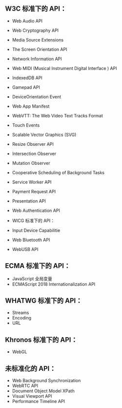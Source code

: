 ## W3C 标准下的 API：

- Web Audio API
- Web Cryptography API
- Media Source Extensions
- The Screen Orientation API
- Network Information API
- Web MIDI (Musical Instrument Digital Interface ) API
- IndexedDB API
- Gamepad API
- DeviceOrientation Event
- Web App Manifest
- WebVTT: The Web Video Text Tracks Format
- Touch Events
- Scalable Vector Graphics (SVG)
- Resize Observer API
- Intersection Observer
- Mutation Observer
- Cooperative Scheduling of Background Tasks
- Service Worker API
- Payment Request API
- Presentation API
- Web Authentication API
- WICG 标准下的 API：

- Input Device Capabilitie
- Web Bluetooth API
- WebUSB API
## ECMA 标准下的 API：

- JavaScript 全局变量
- ECMAScript 2018 Internationalization API
## WHATWG 标准下的 API：

- Streams
- Encoding
- URL
## Khronos 标准下的 API：

- WebGL
## 未标准化的 API：

- Web Background Synchronization
- WebRTC API
- Document Object Model XPath
- Visual Viewport API
- Performance Timeline API